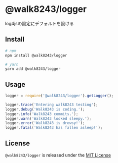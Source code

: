 # @walk8243/logger
log4jsの設定にデフォルトを設ける

## Install
```.sh
# npm
npm install @walk8243/logger

# yarn
yarn add @walk8243/logger
```

## Usage
```.js
logger = require('@walk8243/logger').getLogger();

logger.trace('Entering walk8243 testing');
logger.debug('Walk8243 is coding.');
logger.info('Walk8243 commits.');
logger.warn('Walk8243 looked sleepy.');
logger.error('Walk8243 is drowsy!');
logger.fatal('Walk8243 has fallen asleep!');
```

## License
`@walk8243/logger` is released under the [MIT License](https://github.com/walk8243/logger/blob/master/LICENSE)
